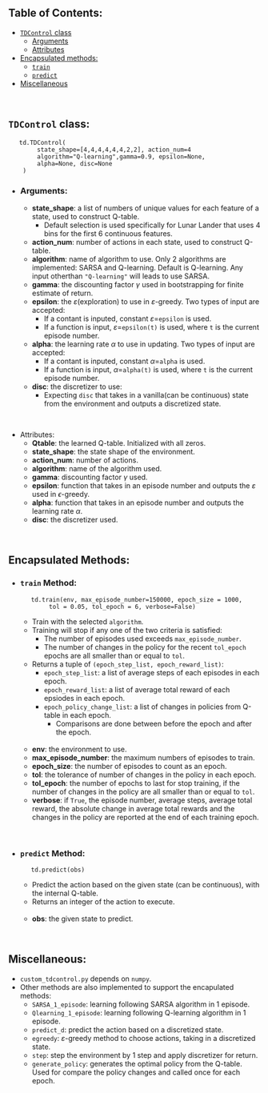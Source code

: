 ## Table of Contents:
*   [`TDControl` class](#class)
    *   [Arguments](#arguments)
    *   [Attributes](#attributes)
*   [Encapsulated methods:](#E_methods)
    *   [`train`](#train)
    *   [`predict`](#predict)
*   [Miscellaneous](#Misc)

<br>

## `TDControl` class: <a class="anchor" id="class"></a>
       td.TDControl(
            state_shape=[4,4,4,4,4,4,2,2], action_num=4
            algorithm="Q-learning",gamma=0.9, epsilon=None,
            alpha=None, disc=None
        )
*   ### Arguments: <a class="anchor" id="arguments"></a>
    *   **state_shape**: a list of numbers of unique values for each feature of a state, used to construct Q-table.
        *   Default selection is used specifically for Lunar Lander that uses 4 bins for the first 6 continuous features.
    *   **action_num**: number of actions in each state, used to construct Q-table.
    *   **algorithm**: name of algorithm to use. Only 2 algorithms are implemented: SARSA and Q-learning. Default is Q-learning. Any input otherthan `"Q-learning"` will leads to use SARSA.
    *   **gamma**: the discounting factor $\gamma$ used in bootstrapping for finite estimate of return.
    *   **epsilon**: the $\varepsilon$(exploration) to use in $\varepsilon$-greedy. Two types of input are accepted:
        *   If a contant is inputed, constant $\varepsilon$=`epsilon` is used.
        *   If a function is input, $\varepsilon$=`epsilon(t)` is used, where `t` is the current episode number.
    *   **alpha**: the learning rate $\alpha$ to use in updating. Two types of input are accepted:
        *   If a contant is inputed, constant $\alpha$=`alpha` is used.
        *   If a function is input, $\alpha$=`alpha(t)` is used, where `t` is the current episode number.
    *   **disc**: the discretizer to use:
        *   Expecting `disc` that takes in a vanilla(can be continuous) state from the environment and outputs a discretized state.

<br>

*   Attributes: <a class="anchor" id="attributes"></a>
    *   **Qtable**: the learned Q-table. Initialized with all zeros.
    *   **state_shape**: the state shape of the environment.
    *   **action_num**: number of actions.
    *   **algorithm**: name of the algorithm used.
    *   **gamma**: discounting factor $\gamma$ used.
    *   **epsilon**: function that takes in an episode number and outputs the $\varepsilon$ used in $\epsilon$-greedy.
    *   **alpha**: function that takes in an episode number and outputs the learning rate $\alpha$.
    *   **disc**: the discretizer used.

<br>

## Encapsulated Methods: <a class="anchor" id="E_methods"></a>
*   ### `train` Method: <a class="anchor" id="train"></a>
           td.train(env, max_episode_number=150000, epoch_size = 1000, 
                tol = 0.05, tol_epoch = 6, verbose=False)
    *   Train with the selected `algorithm`.
    *   Training will stop if any one of the two criteria is satisfied:
        *   The number of episodes used exceeds `max_episode_number`.
        *   The number of changes in the policy for the recent `tol_epoch` epochs are all smaller than or equal to `tol`.
    *   Returns a tuple of `(epoch_step_list, epoch_reward_list)`:
        *   `epoch_step_list`: a list of average steps of each episodes in each epoch.
        *   `epoch_reward_list`: a list of average total reward of each epsiodes in each epoch.
        *   `epoch_policy_change_list`: a list of changes in policies from Q-table in each epoch.
            *   Comparisons are done between before the epoch and after the epoch.
    
    <br>

    *   **env**: the environment to use.
    *   **max_episode_number**: the maximum numbers of episodes to train.
    *   **epoch_size**: the number of episodes to count as an epoch.
    *   **tol**: the tolerance of number of changes in the policy in each epoch.
    *   **tol_epoch**: the number of epochs to last for stop training, if the number of changes in the policy are all smaller than or equal to `tol`.
    *   **verbose**: if `True`, the episode number, average steps, average total reward, the absolute change in average total rewards and the changes in the policy are reported at the end of each training epoch.

<br>

*   ### `predict` Method: <a class="anchor" id="predict"></a>
           td.predict(obs)
    *   Predict the action based on the given state (can be continuous), with the internal Q-table.
    *   Returns an integer of the action to execute.

    <br>

    *   **obs**: the given state to predict.

<br>

## Miscellaneous: <a class="anchor" id="Misc"></a>
*   `custom_tdcontrol.py` depends on `numpy`.
*   Other methods are also implemented to support the encapulated methods:
    *   `SARSA_1_episode`: learning following SARSA algorithm in 1 episode.
    *   `Qlearning_1_episode`: learning following Q-learning algorithm in 1 episode.
    *   `predict_d`: predict the action based on a discretized state.
    *   `egreedy`: $\varepsilon$-greedy method to choose actions, taking in a discretized state.
    *   `step`: step the environment by 1 step and apply discretizer for return.
    *   `generate_policy`: generates the optimal policy from the Q-table. Used for compare the policy changes and called once for each epoch.
